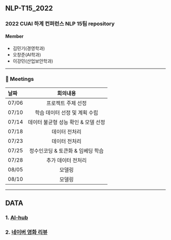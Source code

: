 ## NLP-T15_2022
### 2022 CUAI 하계 컨퍼런스 NLP 15팀 repository

#### Member
* 김민기(경영학과)
* 오창준(AI학과)
* 이강민(산업보안학과)
--- 
### :calendar: Meetings
|날짜|회의내용|
|:---|:----------------:|
|07/06| 프로젝트 주제 선정 |
|07/10| 학습 데이터 선정 및 계획 수립 |
|07/14| 데이터 불균형 성능 확인 & 모델 선정 |
|07/18| 데이터 전처리 |
|07/23| 데이터 전처리 |
|07/25| 정수인코딩 & 토큰화 & 임베딩 학습 |
|07/28| 추가 데이터 전처리 |
|08/05| 모델링 |
|08/10| 모델링 |

---
## DATA
### 1. [AI-hub](https://aihub.or.kr/aihubdata/data/view.do?currMenu=115&topMenu=100&aihubDataSe=realm&dataSetSn=86)  
  
  
### 2. [네이버 영화 리뷰](https://raw.githubusercontent.com/CUAI-CAU/2022_Summer_NLP_T15/main/nsmc_data.txt)
